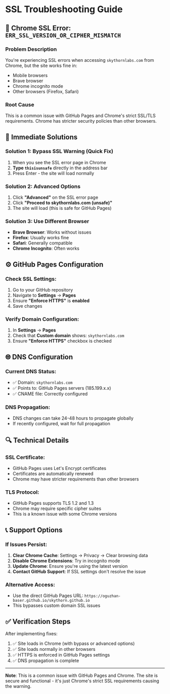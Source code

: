 # SSL Troubleshooting Guide

## 🚨 Chrome SSL Error: `ERR_SSL_VERSION_OR_CIPHER_MISMATCH`

### **Problem Description**
You're experiencing SSL errors when accessing `skythornlabs.com` from Chrome, but the site works fine in:
- Mobile browsers
- Brave browser
- Chrome incognito mode
- Other browsers (Firefox, Safari)

### **Root Cause**
This is a common issue with GitHub Pages and Chrome's strict SSL/TLS requirements. Chrome has stricter security policies than other browsers.

## 🔧 **Immediate Solutions**

### **Solution 1: Bypass SSL Warning (Quick Fix)**
1. When you see the SSL error page in Chrome
2. **Type `thisisunsafe`** directly in the address bar
3. Press Enter - the site will load normally

### **Solution 2: Advanced Options**
1. Click **"Advanced"** on the SSL error page
2. Click **"Proceed to skythornlabs.com (unsafe)"**
3. The site will load (this is safe for GitHub Pages)

### **Solution 3: Use Different Browser**
- **Brave Browser**: Works without issues
- **Firefox**: Usually works fine
- **Safari**: Generally compatible
- **Chrome Incognito**: Often works

## ⚙️ **GitHub Pages Configuration**

### **Check SSL Settings:**
1. Go to your GitHub repository
2. Navigate to **Settings** → **Pages**
3. Ensure **"Enforce HTTPS"** is **enabled**
4. Save changes

### **Verify Domain Configuration:**
1. In **Settings** → **Pages**
2. Check that **Custom domain** shows: `skythornlabs.com`
3. Ensure **"Enforce HTTPS"** checkbox is checked

## 🌐 **DNS Configuration**

### **Current DNS Status:**
- ✅ Domain: `skythornlabs.com`
- ✅ Points to: GitHub Pages servers (185.199.x.x)
- ✅ CNAME file: Correctly configured

### **DNS Propagation:**
- DNS changes can take 24-48 hours to propagate globally
- If recently configured, wait for full propagation

## 🔍 **Technical Details**

### **SSL Certificate:**
- GitHub Pages uses Let's Encrypt certificates
- Certificates are automatically renewed
- Chrome may have stricter requirements than other browsers

### **TLS Protocol:**
- GitHub Pages supports TLS 1.2 and 1.3
- Chrome may require specific cipher suites
- This is a known issue with some Chrome versions

## 📞 **Support Options**

### **If Issues Persist:**
1. **Clear Chrome Cache**: Settings → Privacy → Clear browsing data
2. **Disable Chrome Extensions**: Try in incognito mode
3. **Update Chrome**: Ensure you're using the latest version
4. **Contact GitHub Support**: If SSL settings don't resolve the issue

### **Alternative Access:**
- Use the direct GitHub Pages URL: `https://oguzhan-baser.github.io/skythorn.github.io`
- This bypasses custom domain SSL issues

## ✅ **Verification Steps**

After implementing fixes:
1. ✅ Site loads in Chrome (with bypass or advanced options)
2. ✅ Site loads normally in other browsers
3. ✅ HTTPS is enforced in GitHub Pages settings
4. ✅ DNS propagation is complete

---

**Note**: This is a common issue with GitHub Pages and Chrome. The site is secure and functional - it's just Chrome's strict SSL requirements causing the warning. 